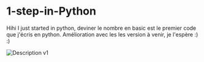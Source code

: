 # 1-step-in-Python
Hihi I just started in python, deviner le nombre en basic est le premier code que j'écris en python. Amélioration avec les  les version à venir, je l'espère :) :)

![Description v1](https://github.com/evanoMarkez/1-step-in-Python/blob/main/Capture-v1.png)
